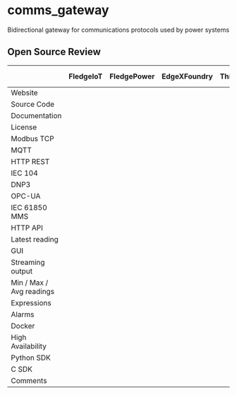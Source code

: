 # comms_gateway
Bidirectional gateway for communications protocols used by power systems

## Open Source Review

|                          | FledgeIoT | FledgePower | EdgeXFoundry | Thingsboard | Thingsboard Gateway | Node-RED |
| ------------------------ | --------- | ----------- | ------------ | ----------- | ------------------- | -------- |
| Website                  |           |             |              |             |                     |          |
| Source Code              |           |             |              |             |                     |          |
| Documentation            |           |             |              |             |                     |          |
| License                  |           |             |              |             |                     |          |
| Modbus TCP               |           |             |              |             |                     |          |
| MQTT                     |           |             |              |             |                     |          |
| HTTP REST                |           |             |              |             |                     |          |
| IEC 104                  |           |             |              |             |                     |          |
| DNP3                     |           |             |              |             |                     |          |
| OPC-UA                   |           |             |              |             |                     |          |
| IEC 61850 MMS            |           |             |              |             |                     |          |
| HTTP API                 |           |             |              |             |                     |          |
| Latest reading           |           |             |              |             |                     |          |
| GUI                      |           |             |              |             |                     |          |
| Streaming output         |           |             |              |             |                     |          |
| Min / Max / Avg readings |           |             |              |             |                     |          |
| Expressions              |           |             |              |             |                     |          |
| Alarms                   |           |             |              |             |                     |          |
| Docker                   |           |             |              |             |                     |          |
| High Availability        |           |             |              |             |                     |          |
| Python SDK               |           |             |              |             |                     |          |
| C SDK                    |           |             |              |             |                     |          |
| Comments                 |           |             |              |             |                     |          |
